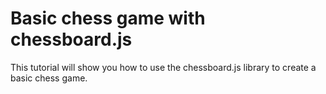 # Basic chess game with chessboard.js
 This tutorial will show you how to use the chessboard.js library to create a basic chess game. 
